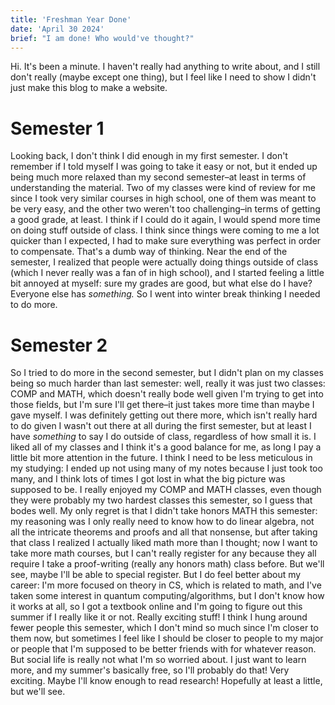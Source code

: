 ```yaml
---
title: 'Freshman Year Done'
date: 'April 30 2024'
brief: "I am done! Who would've thought?"
---
```

Hi. It's been a minute. I haven't really had anything to write about, and I still don't really (maybe except one thing), but I feel like I need to show I didn't just make this blog to make a website.
# Semester 1
Looking back, I don't think I did enough in my first semester. I don't remember if I told myself I was going to take it easy or not, but it ended up being much more relaxed than my second semester–at least in terms of understanding the material. Two of my classes were kind of review for me since I took very similar courses in high school, one of them was meant to be very easy, and the other two weren't too challenging–in terms of getting a good grade, at least. I think if I could do it again, I would spend more time on doing stuff outside of class. I think since things were coming to me a lot quicker than I expected, I had to make sure everything was perfect in order to compensate. That's a dumb way of thinking. Near the end of the semester, I realized that people were actually doing things outside of class (which I never really was a fan of in high school), and I started feeling a little bit annoyed at myself: sure my grades are good, but what else do I have? Everyone else has *something.* So I went into winter break thinking I needed to do more.
# Semester 2
So I tried to do more in the second semester, but I didn't plan on my classes being so much harder than last semester: well, really it was just two classes: COMP and MATH, which doesn't really bode well given I'm trying to get into those fields, but I'm sure I'll get there–it just takes more time than maybe I gave myself. I was definitely getting out there more, which isn't really hard to do given I wasn't out there at all during the first semester, but at least I have *something* to say I do outside of class, regardless of how small it is. I liked all of my classes and I think it's a good balance for me, as long I pay a little bit more attention in the future. I think I need to be less meticulous in my studying: I ended up not using many of my notes because I just took too many, and I think lots of times I got lost in what the big picture was supposed to be. I really enjoyed my COMP and MATH classes, even though they were probably my two hardest classes this semester, so I guess that bodes well. My only regret is that I didn't take honors MATH this semester: my reasoning was I only really need to know how to do linear algebra, not all the intricate theorems and proofs and all that nonsense, but after taking that class I realized I actually liked math more than I thought; now I want to take more math courses, but I can't really register for any because they all require I take a proof-writing (really any honors math) class before. But we'll see, maybe I'll be able to special register. But I do feel better about my career: I'm more focused on theory in CS, which is related to math, and I've taken some interest in quantum computing/algorithms, but I don't know how it works at all, so I got a textbook online and I'm going to figure out this summer if I really like it or not. Really exciting stuff! I think I hung around fewer people this semester, which I don't mind so much since I'm closer to them now, but sometimes I feel like I should be closer to people to my major or people that I'm supposed to be better friends with for whatever reason. But social life is really not what I'm so worried about. I just want to learn more, and my summer's basically free, so I'll probably do that! Very exciting. Maybe I'll know enough to read research! Hopefully at least a little, but we'll see.